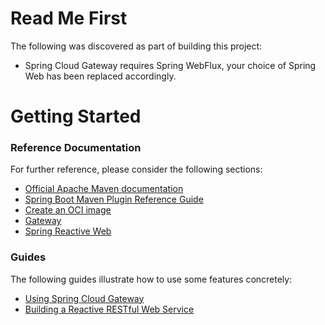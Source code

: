 # Read Me First
The following was discovered as part of building this project:

* Spring Cloud Gateway requires Spring WebFlux, your choice of Spring Web has been replaced accordingly.

# Getting Started

### Reference Documentation
For further reference, please consider the following sections:

* [Official Apache Maven documentation](https://maven.apache.org/guides/index.html)
* [Spring Boot Maven Plugin Reference Guide](https://docs.spring.io/spring-boot/docs/2.7.10/maven-plugin/reference/html/)
* [Create an OCI image](https://docs.spring.io/spring-boot/docs/2.7.10/maven-plugin/reference/html/#build-image)
* [Gateway](https://docs.spring.io/spring-cloud-gateway/docs/current/reference/html/)
* [Spring Reactive Web](https://docs.spring.io/spring-boot/docs/2.7.10/reference/htmlsingle/#web.reactive)

### Guides
The following guides illustrate how to use some features concretely:

* [Using Spring Cloud Gateway](https://github.com/spring-cloud-samples/spring-cloud-gateway-sample)
* [Building a Reactive RESTful Web Service](https://spring.io/guides/gs/reactive-rest-service/)


